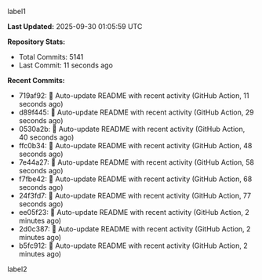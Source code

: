 
label1 
<!-- ACTIVITY_START -->
**Last Updated:** 2025-09-30 01:05:59 UTC

**Repository Stats:**
- Total Commits: 5141
- Last Commit: 11 seconds ago

**Recent Commits:**
- 719af92: 🤖 Auto-update README with recent activity (GitHub Action, 11 seconds ago)
- d89f445: 🤖 Auto-update README with recent activity (GitHub Action, 29 seconds ago)
- 0530a2b: 🤖 Auto-update README with recent activity (GitHub Action, 40 seconds ago)
- ffc0b34: 🤖 Auto-update README with recent activity (GitHub Action, 48 seconds ago)
- 7e44a27: 🤖 Auto-update README with recent activity (GitHub Action, 58 seconds ago)
- f7fbe42: 🤖 Auto-update README with recent activity (GitHub Action, 68 seconds ago)
- 24f3fd7: 🤖 Auto-update README with recent activity (GitHub Action, 77 seconds ago)
- ee05f23: 🤖 Auto-update README with recent activity (GitHub Action, 2 minutes ago)
- 2d0c387: 🤖 Auto-update README with recent activity (GitHub Action, 2 minutes ago)
- b5fc912: 🤖 Auto-update README with recent activity (GitHub Action, 2 minutes ago)
<!-- ACTIVITY_END -->

label2

